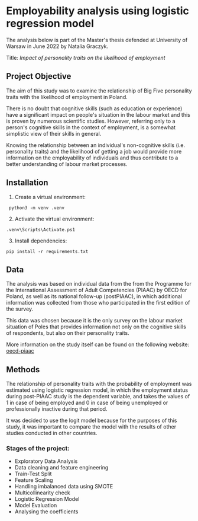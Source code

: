 # Employability analysis using logistic regression model
The analysis below is part of the Master's thesis defended at University of Warsaw in June 2022 by Natalia Graczyk.

Title: *Impact of personality traits on the likelihood of employment*

## Project Objective
The aim of this study was to examine the relationship of Big Five personality traits with the likelihood of employment in Poland. 

There is no doubt that cognitive skills (such as education or experience) have a significant impact on people's situation in the labour market and this is proven by numerous scientific studies. However, referring only to a person's cognitive skills in the context of employment, is a somewhat simplistic view of their skills in general. 

Knowing the relationship between an individual's non-cognitive skills (i.e. personality traits) and the likelihood of getting a job would provide more information on the employability of individuals and thus contribute to a better understanding of labour market processes.

## Installation

1. Create a virtual environment:
```
 python3 -m venv .venv
```
2. Activate the virtual environment:
```
.venv\Scripts\Activate.ps1
```
3. Install dependencies:
```
pip install -r requirements.txt
```

## Data

The analysis was based on individual data from the from the Programme for the International Assessment of Adult Competencies (PIAAC) by OECD for Poland, as well as its national follow-up (postPIAAC), in which additional information was collected from those who participated in the first edition of the survey. 

This data was chosen because it is the only survey on the labour market situation of Poles that provides information not only on the cognitive skills of respondents, but also on their personality traits.

More information on the study itself can be found on the following website: [oecd-piaac](https://www.oecd.org/skills/piaac/)

## Methods

The relationship of personality traits with the probability of employment was estimated using logistic regression model, in which the employment status during post-PIAAC study is the dependent variable, and takes the values of 1 in case of being employed and 0 in case of being unemployed or professionally inactive during that period. 

It was decided to use the logit model because for the purposes of this study, it was important to compare the model with the results of other studies conducted in other countries.

### Stages of the project:
- Exploratory Data Analysis
- Data cleaning and feature engineering
- Train-Test Split
- Feature Scaling
- Handling imbalanced data using SMOTE
- Multicollinearity check
- Logistic Regression Model
- Model Evaluation
- Analysing the coefficients
